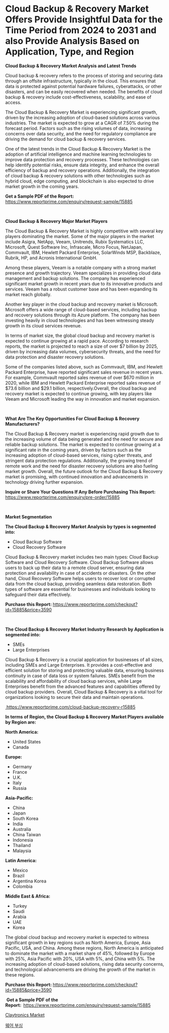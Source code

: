 <p><h1>Cloud Backup & Recovery Market Offers Provide Insightful Data for the Time Period from 2024 to 2031 and also Provide Analysis Based on Application, Type, and Region</h1></p><p><strong>Cloud Backup & Recovery Market Analysis and Latest Trends</strong></p>
<p><p>Cloud backup & recovery refers to the process of storing and securing data through an offsite infrastructure, typically in the cloud. This ensures that data is protected against potential hardware failures, cyberattacks, or other disasters, and can be easily recovered when needed. The benefits of cloud backup & recovery include cost-effectiveness, scalability, and ease of access.</p><p>The Cloud Backup & Recovery Market is experiencing significant growth, driven by the increasing adoption of cloud-based solutions across various industries. The market is expected to grow at a CAGR of 7.50% during the forecast period. Factors such as the rising volumes of data, increasing concerns over data security, and the need for regulatory compliance are driving the demand for cloud backup & recovery services.</p><p>One of the latest trends in the Cloud Backup & Recovery Market is the adoption of artificial intelligence and machine learning technologies to improve data protection and recovery processes. These technologies can help identify potential risks, ensure data integrity, and enhance the overall efficiency of backup and recovery operations. Additionally, the integration of cloud backup & recovery solutions with other technologies such as hybrid cloud, edge computing, and blockchain is also expected to drive market growth in the coming years.</p></p>
<p><strong>Get a Sample PDF of the Report:&nbsp;</strong> <a href="https://www.reportprime.com/enquiry/request-sample/15885">https://www.reportprime.com/enquiry/request-sample/15885</a></p>
<p>&nbsp;</p>
<p><strong>Cloud Backup & Recovery Major Market Players</strong></p>
<p><p>The Cloud Backup & Recovery Market is highly competitive with several key players dominating the market. Some of the major players in the market include Asigra, NetApp, Veeam, Unitrends, Rubix Systematics LLC, Microsoft, Quest Software Inc, Infrascale, Micro Focus, NetJapan, Commvault, IBM, Hewlett Packard Enterprise, SolarWinds MSP, Backblaze, Rubrik, HP, and Acronis International GmbH.</p><p>Among these players, Veeam is a notable company with a strong market presence and growth trajectory. Veeam specializes in providing cloud data management and backup solutions. The company has experienced significant market growth in recent years due to its innovative products and services. Veeam has a robust customer base and has been expanding its market reach globally.</p><p>Another key player in the cloud backup and recovery market is Microsoft. Microsoft offers a wide range of cloud-based services, including backup and recovery solutions through its Azure platform. The company has been investing heavily in cloud technologies and has been witnessing steady growth in its cloud services revenue.</p><p>In terms of market size, the global cloud backup and recovery market is expected to continue growing at a rapid pace. According to research reports, the market is projected to reach a size of over $7 billion by 2025, driven by increasing data volumes, cybersecurity threats, and the need for data protection and disaster recovery solutions.</p><p>Some of the companies listed above, such as Commvault, IBM, and Hewlett Packard Enterprise, have reported significant sales revenue in recent years. For example, Commvault reported sales revenue of over $670 million in 2020, while IBM and Hewlett Packard Enterprise reported sales revenue of $73.6 billion and $29.1 billion, respectively.Overall, the cloud backup and recovery market is expected to continue growing, with key players like Veeam and Microsoft leading the way in innovation and market expansion.</p></p>
<p>&nbsp;</p>
<p><strong>What Are The Key Opportunities For Cloud Backup & Recovery Manufacturers?</strong></p>
<p><p>The Cloud Backup & Recovery market is experiencing rapid growth due to the increasing volume of data being generated and the need for secure and reliable backup solutions. The market is expected to continue growing at a significant rate in the coming years, driven by factors such as the increasing adoption of cloud-based services, rising cyber threats, and stringent data protection regulations. Additionally, the growing trend of remote work and the need for disaster recovery solutions are also fueling market growth. Overall, the future outlook for the Cloud Backup & Recovery market is promising, with continued innovation and advancements in technology driving further expansion.</p></p>
<p><strong>Inquire or Share Your Questions If Any Before Purchasing This Report:</strong> <a href="https://www.reportprime.com/enquiry/pre-order/15885">https://www.reportprime.com/enquiry/pre-order/15885</a></p>
<p>&nbsp;</p>
<p><strong>Market Segmentation</strong></p>
<p><strong>The Cloud Backup & Recovery Market Analysis by types is segmented into:</strong></p>
<p><ul><li>Cloud Backup Software</li><li>Cloud Recovery Software</li></ul></p>
<p><p>Cloud Backup & Recovery market includes two main types: Cloud Backup Software and Cloud Recovery Software. Cloud Backup Software allows users to back up their data to a remote cloud server, ensuring data protection and availability in case of accidents or disasters. On the other hand, Cloud Recovery Software helps users to recover lost or corrupted data from the cloud backup, providing seamless data restoration. Both types of software are essential for businesses and individuals looking to safeguard their data effectively.</p></p>
<p><strong>Purchase this Report:&nbsp;</strong><a href="https://www.reportprime.com/checkout?id=15885&price=3590">https://www.reportprime.com/checkout?id=15885&price=3590</a></p>
<p>&nbsp;</p>
<p><strong>The Cloud Backup & Recovery Market Industry Research by Application is segmented into:</strong></p>
<p><ul><li>SMEs</li><li>Large Enterprises</li></ul></p>
<p><p>Cloud Backup & Recovery is a crucial application for businesses of all sizes, including SMEs and Large Enterprises. It provides a cost-effective and efficient solution for storing and protecting valuable data, ensuring business continuity in case of data loss or system failures. SMEs benefit from the scalability and affordability of cloud backup services, while Large Enterprises benefit from the advanced features and capabilities offered by cloud backup providers. Overall, Cloud Backup & Recovery is a vital tool for organizations looking to secure their data and maintain operations.</p></p>
<p><a href="https://www.reportprime.com/cloud-backup-recovery-r15885">&nbsp;https://www.reportprime.com/cloud-backup-recovery-r15885</a></p>
<p><strong>In terms of Region, the Cloud Backup & Recovery Market Players available by Region are:</strong></p>
<p>
    <p> <strong> North America: </strong>
        <ul>
            <li>United States</li>
            <li>Canada</li>
        </ul>
        </p> 
    <p> <strong> Europe: </strong>
        <ul>
            <li>Germany</li>
            <li>France</li>
            <li>U.K.</li>
            <li>Italy</li>
            <li>Russia</li>
        </ul>
        </p> 
    <p> <strong> Asia-Pacific: </strong>
        <ul>
            <li>China</li>
            <li>Japan</li>
            <li>South Korea</li>
            <li>India</li>
            <li>Australia</li>
            <li>China Taiwan</li>
            <li>Indonesia</li>
            <li>Thailand</li>
            <li>Malaysia</li>
        </ul>
        </p> 
    <p> <strong> Latin America: </strong>
        <ul>
            <li>Mexico</li>
            <li>Brazil</li>
            <li>Argentina Korea</li>
            <li>Colombia</li>
        </ul>
        </p> 
    <p> <strong> Middle East & Africa: </strong>
        <ul>
            <li>Turkey</li>
            <li>Saudi</li>
            <li>Arabia</li>
            <li>UAE</li>
            <li>Korea</li>
        </ul>
    </p>
    </p>
<p><p>The global cloud backup and recovery market is expected to witness significant growth in key regions such as North America, Europe, Asia Pacific, USA, and China. Among these regions, North America is anticipated to dominate the market with a market share of 45%, followed by Europe with 25%, Asia Pacific with 20%, USA with 5%, and China with 5%. The increasing adoption of cloud-based solutions, rising data security concerns, and technological advancements are driving the growth of the market in these regions.</p></p>
<p><strong>Purchase this Report: </strong><a href="https://www.reportprime.com/checkout?id=15885&price=3590">https://www.reportprime.com/checkout?id=15885&price=3590</a></p>
<p>&nbsp;<strong>Get a Sample PDF of the Report:&nbsp;&nbsp;</strong><a href="https://www.reportprime.com/enquiry/request-sample/15885">https://www.reportprime.com/enquiry/request-sample/15885</a></p>
<p><strong></strong></p>
<p><p><a href="https://github.com/nancykennedykellievqfqt2/Market-Research-Report-List-2/blob/main/claytronics-market.md">Claytronics Market</a></p><p><a href="https://github.com/JonHarrtis67676y/Market-Research-Report-List-1/blob/main/227366223766.md">웨어 부싱</a></p></p>